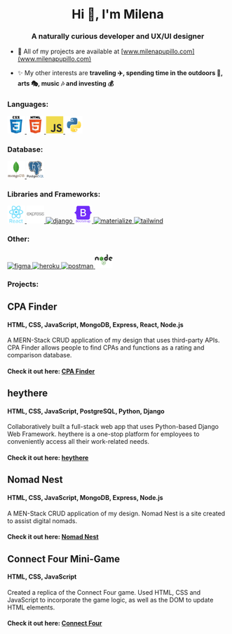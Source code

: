 <h1 align="center">Hi 👋, I'm Milena</h1>
<h3 align="center">A naturally curious developer and UX/UI designer</h3>


- 🎨 All of my projects are available at [www.milenapupillo.com](www.milenapupillo.com)

- ✨ My other interests are **traveling ✈️, spending time in the outdoors 🌲, arts 🎭, music 🎶 and investing 💰**

<h3 align="left">Languages:</h3>
<p align="left">  
<a href="https://www.w3schools.com/css/" target="_blank" rel="noreferrer"> <img src="https://raw.githubusercontent.com/devicons/devicon/master/icons/css3/css3-original-wordmark.svg" alt="css3" width="40" height="40"/> </a>
<a href="https://www.w3.org/html/" target="_blank" rel="noreferrer"> <img src="https://raw.githubusercontent.com/devicons/devicon/master/icons/html5/html5-original-wordmark.svg" alt="html5" width="40" height="40"/> </a>
<a href="https://developer.mozilla.org/en-US/docs/Web/JavaScript" target="_blank" rel="noreferrer"> <img src="https://raw.githubusercontent.com/devicons/devicon/master/icons/javascript/javascript-original.svg" alt="javascript" width="40" height="40"/> </a>
<a href="https://www.python.org" target="_blank" rel="noreferrer"> <img src="https://raw.githubusercontent.com/devicons/devicon/master/icons/python/python-original.svg" alt="python" width="40" height="40"/> </a> 
</p>

<h3 align="left">Database:</h3>
<p align="left">
<a href="https://www.mongodb.com/" target="_blank" rel="noreferrer"> <img src="https://raw.githubusercontent.com/devicons/devicon/master/icons/mongodb/mongodb-original-wordmark.svg" alt="mongodb" width="40" height="40"/> </a> <a href="https://www.postgresql.org" target="_blank" rel="noreferrer"> <img src="https://raw.githubusercontent.com/devicons/devicon/master/icons/postgresql/postgresql-original-wordmark.svg" alt="postgresql" width="40" height="40"/> </a> 
</p>

<h3 align="left">Libraries and Frameworks:</h3>
<p align="left"> <a href="https://reactjs.org/" target="_blank" rel="noreferrer"> <img src="https://raw.githubusercontent.com/devicons/devicon/master/icons/react/react-original-wordmark.svg" alt="react" width="40" height="40"/> </a> <a href="https://expressjs.com" target="_blank" rel="noreferrer"> <img src="https://raw.githubusercontent.com/devicons/devicon/master/icons/express/express-original-wordmark.svg" alt="express" width="40" height="40"/> </a> <a href="https://www.djangoproject.com/" target="_blank" rel="noreferrer"> <img src="https://cdn.worldvectorlogo.com/logos/django.svg" alt="django" width="40" height="40"/> </a> <a href="https://getbootstrap.com" target="_blank" rel="noreferrer"> <img src="https://raw.githubusercontent.com/devicons/devicon/master/icons/bootstrap/bootstrap-plain-wordmark.svg" alt="bootstrap" width="40" height="40"/> </a> <a href="https://materializecss.com/" target="_blank" rel="noreferrer"> <img src="https://raw.githubusercontent.com/prplx/svg-logos/5585531d45d294869c4eaab4d7cf2e9c167710a9/svg/materialize.svg" alt="materialize" width="40" height="40"/> </a> <a href="https://tailwindcss.com/" target="_blank" rel="noreferrer"> <img src="https://www.vectorlogo.zone/logos/tailwindcss/tailwindcss-icon.svg" alt="tailwind" width="40" height="40"/> </a> </p>

<h3 align="left">Other:</h3>
<p align="left"> <a href="https://www.figma.com/" target="_blank" rel="noreferrer"> <img src="https://www.vectorlogo.zone/logos/figma/figma-icon.svg" alt="figma" width="40" height="40"/> </a> <a href="https://heroku.com" target="_blank" rel="noreferrer"> <img src="https://www.vectorlogo.zone/logos/heroku/heroku-icon.svg" alt="heroku" width="40" height="40"/> </a> <a href="https://postman.com" target="_blank" rel="noreferrer"> <img src="https://www.vectorlogo.zone/logos/getpostman/getpostman-icon.svg" alt="postman" width="40" height="40"/> </a> <a href="https://nodejs.org" target="_blank" rel="noreferrer"> <img src="https://raw.githubusercontent.com/devicons/devicon/master/icons/nodejs/nodejs-original-wordmark.svg" alt="nodejs" width="40" height="40"/> </a> </p>

<h3 align="left">Projects:</h3>

## CPA Finder
<h4>HTML, CSS, JavaScript, MongoDB, Express, React, Node.js</h4>
<p> A MERN-Stack CRUD application of my design that uses third-party APIs. CPA Finder allows people to find CPAs and functions as a rating and comparison database.</p>
<h4>Check it out here: <a href="https://cpa-finder-390658509291.herokuapp.com/">CPA Finder</a></h4>

## heythere
<h4>HTML, CSS, JavaScript, PostgreSQL, Python, Django</h4>
<p> Collaboratively built a full-stack web app that uses Python-based Django Web Framework. heythere is a one-stop platform for employees to conveniently access all their work-related needs.</p>
<h4>Check it out here: <a href="https://heythere-hr-f3d27d8a0e61.herokuapp.com/accounts/login/?next=/events/t">heythere</a></h4>

## Nomad Nest
<h4>HTML, CSS, JavaScript, MongoDB, Express, Node.js</h4>
<p> A MEN-Stack CRUD application of my design. Nomad Nest is a site created to assist digital nomads.</p>
<h4>Check it out here: <a href="https://nomad-nest-3b3484e95287.herokuapp.com/">Nomad Nest</a></h4>

## Connect Four Mini-Game
<h4>HTML, CSS, JavaScript</h4>
<p> Created a replica of the Connect Four game. Used HTML, CSS and JavaScript to incorporate the game logic, as well as the DOM to update HTML elements.</p>
<h4>Check it out here: <a href="https://github.com/milenap11/portfolio">Connect Four</a></h4>

